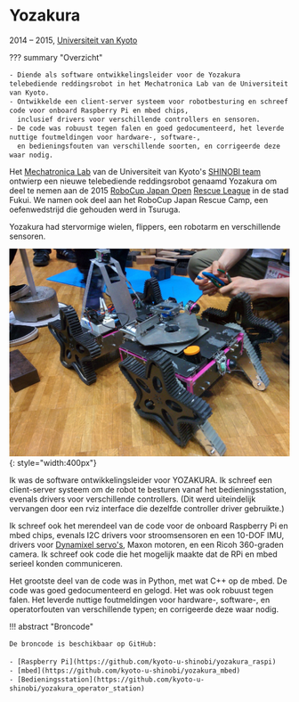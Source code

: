 # Yozakura
2014 &ndash; 2015, [Universiteit van Kyoto](../education/kyoto-u.md)

??? summary "Overzicht"

    - Diende als software ontwikkelingsleider voor de Yozakura telebediende reddingsrobot in het Mechatronica Lab van de Universiteit van Kyoto.
    - Ontwikkelde een client-server systeem voor robotbesturing en schreef code voor onboard Raspberry Pi en mbed chips,
      inclusief drivers voor verschillende controllers en sensoren.
    - De code was robuust tegen falen en goed gedocumenteerd, het leverde nuttige foutmeldingen voor hardware-, software-,
      en bedieningsfouten van verschillende soorten, en corrigeerde deze waar nodig.

Het [Mechatronica Lab](http://www.mechatronics.me.kyoto-u.ac.jp/index.php?ml_lang=en) van de Universiteit van Kyoto's 
[SHINOBI team](https://github.com/kyoto-u-shinobi) ontwierp een nieuwe telebediende reddingsrobot 
genaamd Yozakura om deel te nemen aan de 2015 [RoboCup Japan Open](http://robocup.or.jp/)
[Rescue League](https://sites.google.com/site/robocupjorescuerobotleague/) in de stad Fukui.
We namen ook deel aan het RoboCup Japan Rescue Camp, een oefenwedstrijd die gehouden werd in Tsuruga.

Yozakura had stervormige wielen, flippers, een robotarm en verschillende sensoren.

![Yozakura](../../assets/images/yozakura.jpg){: style="width:400px"}

Ik was de software ontwikkelingsleider voor YOZAKURA.
Ik schreef een client-server systeem om de robot te besturen vanaf het bedieningsstation,
evenals drivers voor verschillende controllers.
(Dit werd uiteindelijk vervangen door een rviz interface die dezelfde controller driver gebruikte.)

Ik schreef ook het merendeel van de code voor de onboard Raspberry Pi en mbed chips,
evenals I2C drivers voor stroomsensoren en een 10-DOF IMU,
drivers voor [Dynamixel servo's](https://github.com/masasin/dynamixel), Maxon motoren, en een Ricoh 360-graden camera.
Ik schreef ook code die het mogelijk maakte dat de RPi en mbed serieel konden communiceren.

Het grootste deel van de code was in Python, met wat C++ op de mbed.
De code was goed gedocumenteerd en gelogd.
Het was ook robuust tegen falen.
Het leverde nuttige foutmeldingen voor hardware-, software-, en operatorfouten van verschillende typen;
en corrigeerde deze waar nodig.

!!! abstract "Broncode"

    De broncode is beschikbaar op GitHub:

    - [Raspberry Pi](https://github.com/kyoto-u-shinobi/yozakura_raspi)
    - [mbed](https://github.com/kyoto-u-shinobi/yozakura_mbed)
    - [Bedieningsstation](https://github.com/kyoto-u-shinobi/yozakura_operator_station)
